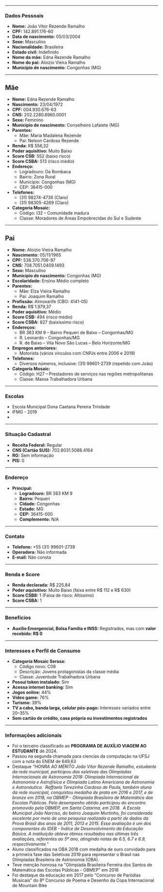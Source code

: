 
---

### **Dados Pessoais**

- **Nome:** João Vitor Rezende Ramalho
- **CPF:** 142.891.176-60
- **Data de nascimento:** 05/03/2004
- **Sexo:** Masculino
- **Nacionalidade:** Brasileira
- **Estado civil:** Indefinido
- **Nome da mãe:** Edna Rezende Ramalho
- **Nome do pai:** Aloizio Vieira Ramalho
- **Município de nascimento:** Congonhas (MG)

---
## **Mãe**

- **Nome:** Edna Rezende Ramalho
- **Nascimento:** 23/04/1972
- **CPF:** 004.930.676-63
- **CNS:** 202.2280.6960.0001
- **Sexo:** Feminino
- **Município de nascimento:** Conselheiro Lafaiete (MG)
- **Parentes:**
    - Mãe: Maria Madalena Rezende
    - Pai: Nelson Cardoso Rezende
- **Renda:** R$ 556,32
- **Poder aquisitivo:** Muito Baixo
- **Score CSB:** 552 (baixo risco)
- **Score CSBA:** 513 (risco médio)
- **Endereço:**
    - Logradouro: Da Bombaca
    - Bairro: Zona Rural
    - Município: Congonhas (MG)
    - CEP: 36415-000
- **Telefones:**
    - (31) 98274-4736 (Claro)
    - (31) 98305-4269 (Claro)
- **Categoria Mosaic:**
    - Código: I32 – Comunidade madura
    - Classe: Moradores de Áreas Empobrecidas do Sul e Sudeste

---
## **Pai**

- **Nome:** Aloizio Vieira Ramalho
- **Nascimento:** 05/11/1965
- **CPF:** 538.370.706-97
- **CNS:** 708.7051.0409.1493
- **Sexo:** Masculino
- **Município de nascimento:** Congonhas (MG)
- **Escolaridade:** Ensino Médio completo
- **Parentes:**
    - Mãe: Elza Vieira Ramalho
    - Pai: Joaquim Ramalho
- **Profissão:** Almoxarife (CBO: 4141-05)
- **Renda:** R$ 1.979,37
- **Poder aquisitivo:** Médio
- **Score CSB:** 494 (risco médio)
- **Score CSBA:** 827 (baixíssimo risco)
- **Endereços:**
    - BR 383 KM 9 – Bairro Pequeri de Baixo – Congonhas/MG
    - R. Leonardo – Congonhas/MG
    - R. de Baixo – Vila Novo São Lucas – Belo Horizonte/MG
- **Empregos anteriores:**
    - Motorista (vários vínculos com CNPJs entre 2006 e 2019)
- **Telefones:**
    - Diversos números, inclusive: (31) 99601-2739 (repetido com João)
- **Categoria Mosaic:**
    - Código: H27 – Prestadores de serviços nas regiões metropolitanas
    - Classe: Massa Trabalhadora Urbana

---

### **Escolas**
- Escola Municipal Dona Caetana Pereira Trindade
- IFMG - 2019
- 

---

### **Situação Cadastral**

- **Receita Federal:** Regular
- **CNS (Cartão SUS):** 702.8031.5088.4164
- **RG:** Sem informação
- **PIS:** 0

---

### **Endereço**

- **Principal:**
	- **Logradouro:** BR 383 KM 9   
	- **Bairro:** Pequeri
	- **Cidade:** Congonhas
	- **Estado:** MG
	- **CEP:** 36415-000
	- **Complemento:** N/A


---

### **Contato**

- **Telefone:** +55 (31) 99601-2739
- **Operadora:** Não informada
- **E-mail:** Não consta

---

### **Renda e Score**

- **Renda declarada:** R$ 225,84
- **Poder aquisitivo:** Muito Baixo (faixa entre R$ 112 e R$ 630)
- **Score CSB8:** 1 (Faixa de risco: Altíssimo)
- **Score CSBA:** 1

---

### **Benefícios**

- **Auxílio Emergencial, Bolsa Família e INSS:** Registrados, mas com **valor recebido: R$ 0**

---

### **Interesses e Perfil de Consumo**

- **Categoria Mosaic Serasa:**
    - Código novo: C08
    - Descrição: Jovens protagonistas da classe média
    - Classe: Juventude Trabalhadora Urbana
- **Possui token instalado:** Sim
- **Acessa internet banking:** Sim
- **Jogos online:** 44%
- **Vídeo game:** 76%
- **Turismo:** 39%
- **TV a cabo, banda larga, celular pós-pago:** Interesses variados entre 20–35%
- **Sem cartão de crédito, casa própria ou investimentos registrados**

---
### **Informações adicionais**

- Foi o terceiro classificado ao **PROGRAMA DE AUXÍLIO VIAGEM AO ESTUDANTE** de 2024.
- Passou na segunda chamada para ciencias da computação na UFSJ com a nota do ENEM de 649,63
- Destaque 
	  *"HONRA AO MÉRITO João Vítor Rezende Ramalho, estudante da rede municipal, participou das seletivas das Olimpíadas Internacionais de Astronomia 2018: Olimpíada Internacional de Astronomia e Astrofísica e Olimpíada Latino Americana de Astronomia e Astronáutica.  Raffaela Terezinha Cardoso de Paula, também aluna da rede municipal, conquistou medalha de prata em 2016 e 2017, e de bronze em 2018, na OBMEP - Olimpíada Brasileira de Matemática das Escolas Públicas. Pelo desempenho obtido participou do encontro promovido pela OBMEP, em Santa Catarina, em 2018.  A Escola Municipal João Narciso, do bairro Joaquim Murtinho, foi considerada excelente por meio de uma pesquisa realizada a partir de dados da Prova Brasil dos anos de 2011, 2013 e 2015. Essa avaliação é um dos componentes do IDEB - Índice de Desenvolvimento da Educação Básica. A instituição obteve ótimos resultados nas últimas três avaliações, referentes ao 5º ano, atingindo notas de 6.5, 6.7 e 6.9, respectivamente."*
- Aluno classificados na OBA 2018 com medalha de ouro convidado para a primeira fase das Seletivas 2019 para representar o Brasil nas Olimpíadas Brasileira de Astronomia (OBA).
- Teve menção honrosa na "Olimpíada Brasileira Ferreira dos Santos de Matemática das Escolas Públicas - OBMEP" em 2018
- Foi destaque da educação em 2017 pelo "Concurso de Paródias Musicais" do 8º Concurso de Poema e Desenho da Copa Internacional de Mountain Bike